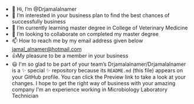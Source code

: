 - 👋 Hi, I’m @Drjamalalnamer
- 👀 I’m interested in your business plan to find the best chances of successfully business 
- 🌱 I’m currently learning master degree in College of Veterinary Medicine
- 💞️ I’m looking to collaborate on completed my master degree
- 📫 How to reach me by my email address given below jamal_alnamer@hotmail.com
- 👍My pleasure to be a member in your business 
- 😃 I'm so glad to be part of your team’s 
Drjamalalnamer/Drjamalalnamer is a ✨ special ✨ repository because its `README.md` (this file) appears on your GitHub profile.
You can click the Preview link to take a look at your changes.
I hope to get the right way of business with your amazing company 
I'm an experience working in Microbiology Laboratory Technician 
